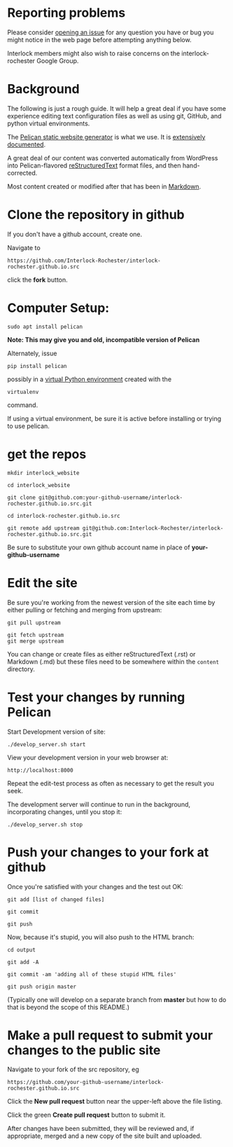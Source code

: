 
# Reporting problems

Please consider [opening an issue](https://github.com/Interlock-Rochester/interlock-rochester.github.io.src/issues)
for any question you have or bug you might notice in the web page before
attempting anything below.

Interlock members might also wish to raise concerns on the
interlock-rochester Google Group.

# Background

The following is just a rough guide.  It will help a great deal if you have
some experience editing text configuration files as well as using git,
GitHub, and python virtual environments.

The [Pelican static website generator](https://blog.getpelican.com/) is what
we use. It is [extensively documented](http://docs.getpelican.com/en/stable/).

A great deal of our content was converted automatically from WordPress into
Pelican-flavored [reStructuredText](http://docutils.sourceforge.net/rst.html) format files, and then hand-corrected.

Most content created or modified after that has been in [Markdown](https://en.wikipedia.org/wiki/Markdown).

# Clone the repository in github

If you don't have a github account, create one.

Navigate to

    https://github.com/Interlock-Rochester/interlock-rochester.github.io.src

click the **fork** button.  


# Computer Setup:

```
sudo apt install pelican
```

__Note: This may give you and old, incompatible version of Pelican__

Alternately, issue

```
pip install pelican
```
possibly in a [virtual Python environment](http://docs.python-guide.org/en/latest/dev/virtualenvs/) created with the 

```
virtualenv
``` 

command.  

If using a virtual environment, be sure it is active before installing or
trying to use pelican.


# get the repos

```
mkdir interlock_website

cd interlock_website

git clone git@github.com:your-github-username/interlock-rochester.github.io.src.git

cd interlock-rochester.github.io.src

git remote add upstream git@github.com:Interlock-Rochester/interlock-rochester.github.io.src.git

```

Be sure to substitute your own github account name in place of
**your-github-username**

# Edit the site

Be sure you're working from the newest version of the site each time by
either pulling or fetching and merging from upstream:

```
git pull upstream
```

```
git fetch upstream
git merge upstream
```

You can change or create files as either reStructuredText (.rst) or Markdown
(.md) but these files need to be somewhere within the ```content```
directory. 

# Test your changes by running Pelican

Start Development version of site:

```
./develop_server.sh start
```

View your development version in your web browser at:

    http://localhost:8000


Repeat the edit-test process as often as necessary to get the result you
seek.

The development server will continue to run in the background, incorporating
changes, until you stop it:

```
./develop_server.sh stop
```

# Push your changes to your fork at github

Once you're satisfied with your changes and the test out OK:

```
git add [list of changed files]

git commit

git push
```

Now, because it's stupid, you will also push to the HTML branch:

```
cd output

git add -A

git commit -am 'adding all of these stupid HTML files'

git push origin master
```

(Typically one will develop on a separate branch from **master** but how to do
that is beyond the scope of this README.)

# Make a pull request to submit your changes to the public site

Navigate to your fork of the src repository, eg

    https://github.com/your-github-username/interlock-rochester.github.io.src

Click the **New pull request** button near the upper-left above the file
listing.

Click the green **Create pull request** button to submit it.

After changes have been submitted, they will be reviewed and, if
appropriate, merged and a new copy of the site built and uploaded.

